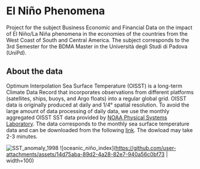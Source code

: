 # El Niño Phenomena
Project for the subject Business Economic and Financial Data on the impact of El Niño/La Niña phenomena in the economies of the countries from the West Coast of 
South and Central America. The subject corresponds to the 3rd Semester for the BDMA Master in the Università degli Studi di Padova (UniPd).

## About the data
Optimum Interpolation Sea Surface Temperature (OISST) is a long-term Climate Data Record that incorporates observations from different platforms (satellites, ships, 
buoys, and Argo floats) into a regular global grid. OISST data is originally produced at daily and 1/4° spatial resolution. To avoid the large amount of data processing 
of daily data, we use the monthly aggregated OISST SST data provided by [NOAA Physical Systems Laboratory](https://psl.noaa.gov). The data corresponds to the monthly 
sea surface temperature data and can be downloaded from the following [link](https://osf.io/6pgc2/download/). The dowload may take 2-3 minutes.


![SST_anomaly_1998](https://github.com/user-attachments/assets/02b88417-7b08-4acc-a27a-6fbf94a63043)
![oceanic_niño_index](https://github.com/user-attachments/assets/14d75aba-89d2-4a28-82e7-940a56c0bf73 | width=100)

